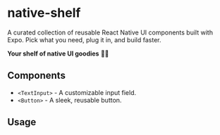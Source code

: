 # native-shelf
A curated collection of reusable React Native UI components built with Expo. Pick what you need, plug it in, and build faster.

**Your shelf of native UI goodies** 📱✨

## Components
- `<TextInput>` - A customizable input field.
- `<Button>` - A sleek, reusable button.

## Usage
